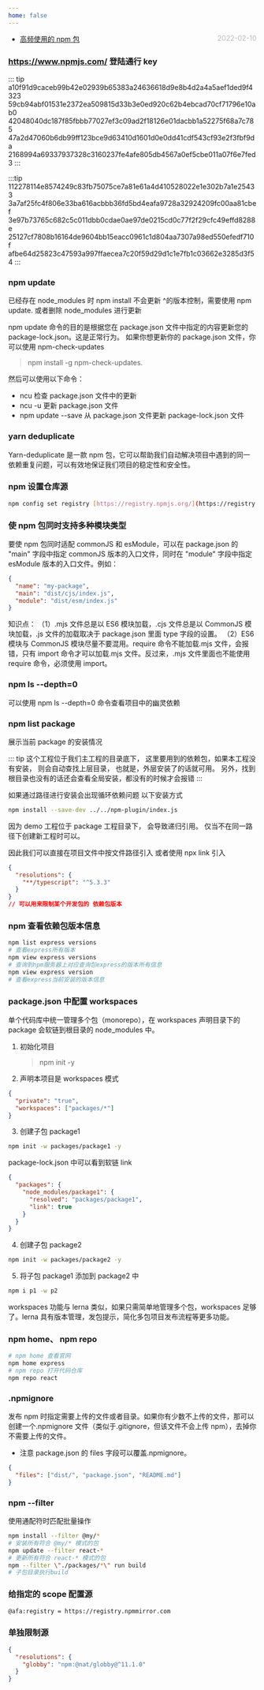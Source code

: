 ```yaml
---
home: false
---
```


- [高频使用的 npm 包](./common-use-npm) <span style="color:#bbb; float:right">2022-02-10</span>

### https://www.npmjs.com/ 登陆通行 key

::: tip
a10f91d9caceb99b42e02939b65383a24636618d9e8b4d2a4a5aef1ded9f4323
59cb94abf01531e2372ea509815d33b3e0ed920c62b4ebcad70cf71796e10ab0
42048040dc187f85fbbb77027ef3c09ad2f18126e01dacbb1a52275f68a7c785
47a2d47060b6db99ff123bce9d63410d1601d0e0dd41cdf543cf93e2f3fbf9da
2168994a69337937328c3160237fe4afe805db4567a0ef5cbe011a07f6e7fed3
:::

:::tip
112278114e8574249c83fb75075ce7a81e61a4d410528022e1e302b7a1e25433
3a7af25fc4f806e33ba616acbbb36fd5bd4eafa9728a32924209fc00aa81cbef
3e97b73765c682c5c011dbb0cdae0ae97de0215cd0c77f2f29cfc49effd8288e
25127cf7808b16164de9604bb15eacc0961c1d804aa7307a98ed550efedf710f
afbe64d25823c47593a997ffaecea7c20f59d29d1c1e7fb1c03662e3285d3f54
:::

### npm update

已经存在 node_modules 时 npm install 不会更新 ^的版本控制，需要使用 npm update. 或者删除 node_modules 进行更新

npm update 命令的目的是根据您在 package.json 文件中指定的内容更新您的 package-lock.json。这是正常行为。
如果你想更新你的 package.json 文件，你可以使用 npm-check-updates

> npm install -g npm-check-updates.

然后可以使用以下命令：

- ncu 检查 package.json 文件中的更新
- ncu -u 更新 package.json 文件
- npm update --save 从 package.json 文件更新 package-lock.json 文件

### yarn deduplicate

Yarn-deduplicate 是一款 npm 包，它可以帮助我们自动解决项目中遇到的同一依赖重复问题，可以有效地保证我们项目的稳定性和安全性。

### npm 设置仓库源

```bash
npm config set registry [https://registry.npmjs.org/](https://registry.npmjs.org/)
```

### 使 npm 包同时支持多种模块类型

要使 npm 包同时适配 commonJS 和 esModule，可以在 package.json 的 "main" 字段中指定 commonJS 版本的入口文件，同时在 "module" 字段中指定 esModule 版本的入口文件。例如：

```json
{
  "name": "my-package",
  "main": "dist/cjs/index.js",
  "module": "dist/esm/index.js"
}
```

知识点：
（1）.mjs 文件总是以 ES6 模块加载，.cjs 文件总是以 CommonJS 模块加载，.js 文件的加载取决于 package.json 里面 type 字段的设置。
（2）ES6 模块与 CommonJS 模块尽量不要混用。require 命令不能加载.mjs 文件，会报错，只有 import 命令才可以加载.mjs 文件。反过来，.mjs 文件里面也不能使用 require 命令，必须使用 import。

### npm ls --depth=0

可以使用 npm ls --depth=0 命令查看项目中的幽灵依赖

### npm list package

展示当前 package 的安装情况

::: tip
这个工程位于我们主工程的目录底下，
这里要用到的依赖包，如果本工程没有安装，
则会自动查找上层目录，
也就是，外层安装了的话就可用。
另外，找到根目录也没有的话还会查看全局安装，都没有的时候才会报错
:::

如果通过路径进行安装会出现循环依赖问题
以下安装方式

```bash
npm install --save-dev ../../npm-plugin/index.js
```

因为 demo 工程位于 package 工程目录下，
会导致递归引用。
仅当不在同一路径下创建新工程时可以。

因此我们可以直接在项目文件中按文件路径引入 或者使用 npx link 引入

```json
{
  "resolutions": {
    "**/typescript": "^5.3.3"
  }
}
// 可以用来限制某个开发包的 依赖包版本
```

### npm 查看依赖包版本信息

```bash
npm list express versions
# 查看express所有版本
npm view express versions
# 查询到npm服务器上对应查询包express的版本所有信息‌
npm view express version
# 查看express当前安装的版本信息
```

### package.json 中配置 workspaces

单个代码库中统一管理多个包（monorepo），在 workspaces 声明目录下的 package 会软链到根目录的 node_modules 中。

1. 初始化项目
   > npm init -y
2. 声明本项目是 workspaces 模式

```json
{
  "private": "true",
  "workspaces": ["packages/*"]
}
```

3. 创建子包 package1

```bash
npm init -w packages/package1 -y
```

package-lock.json 中可以看到软链 link

```json
{
  "packages": {
    "node_modules/package1": {
      "resolved": "packages/package1",
      "link": true
    }
  }
}
```

4. 创建子包 package2

```bash
npm init -w packages/package2 -y
```

5. 将子包 package1 添加到 package2 中

```bash
npm i p1 -w p2
```

workspaces 功能与 lerna 类似，如果只需简单地管理多个包，workspaces 足够了。lerna 具有版本管理，发包提示，简化多包项目发布流程等更多功能。

### npm home、 npm repo

```bash
# npm home 查看官网
npm home express
# npm repo 打开代码仓库
npm repo react
```

### .npmignore

发布 npm 时指定需要上传的文件或者目录。如果你有少数不上传的文件，那可以创建一个.npmignore 文件（类似于.gitignore，但该文件不会上传 npm），去掉你不需要上传的文件。

- 注意 package.json 的 files 字段可以覆盖.npmignore。

```json
{
  "files": ["dist/", "package.json", "README.md"]
}
```

### npm --filter

使用通配符时匹配批量操作

```bash
npm install --filter @my/*
# 安装所有符合 @my/* 模式的包
npm update --filter react-*
# 更新所有符合 react-* 模式的包
npm --filter \"./packages/*\" run build
# 子包目录执行build
```

### 给指定的 scope 配置源

```bash
@afa:registry = https://registry.npmmirror.com
```

### 单独限制源

```json
{
  "resolutions": {
    "globby": "npm:@nat/globby@^11.1.0"
  }
}
```
